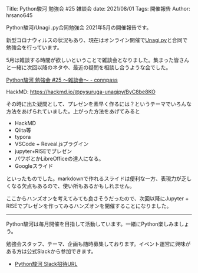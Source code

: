 Title: Python駿河 勉強会 #25 雑談会
date: 2021/08/01
Tags: 開催報告
Author: hrsano645

Python駿河/Unagi .py合同勉強会 2021年5月の開催報告です。

新型コロナウィルスの状況もあり、現在はオンライン開催で[Unagi.py](https://unagi-py.connpass.com/)と合同で勉強会を行っています。

5月は雑談する時間が欲しいということで雑談会となりました。集まった皆さんと一緒に次回以降のネタや、最近の疑問を相談し合うような会でした。

[Python駿河 勉強会 #25 ～雑談会～ - connpass](https://py-suruga.connpass.com/event/213672/)

HackMD: https://hackmd.io/@pysuruga-unagipy/ByC8be8KO

その時に出た疑問として、プレゼンを素早く作るには？というテーマでいろんな方法をあげられていました。上がった方法をあげてみると

- HackMD
- Qiita等
- typora
- VSCode + Reveal.jsプラグイン
- jupyter+RISEでプレゼン
- パワポとかLibreOfficeの達人になる。
- Googleスライド

といったものでした。markdownで作れるスライドは便利な一方、表現力が乏しくなる欠点もあるので、使い所もあるかもしれません。

ここからハンズオンを考えてみても良さそうだったので、次回以降にJupyter + RISEでプレゼンを作ってみるハンズオンを開催することになりました。

---

Python駿河は毎月開催を目指して活動しています。一緒にPython楽しみましょう。

勉強会スタッフ、テーマ、企画も随時募集しております。イベント運営に興味がある方は公式Slackから参加できます。

- [Python駿河 Slack招待URL](https://join.slack.com/t/py-suruga/shared_invite/zt-811b9pwj-R_RbCmlTlV4B5iVKxF5gfA)